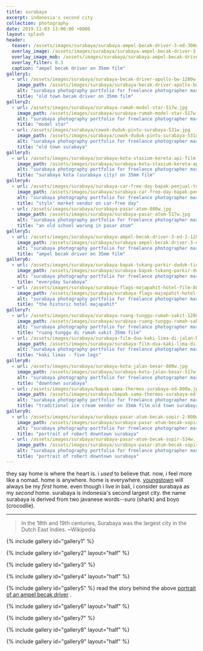 ```yaml
---
title: surabaya
excerpt: indonesia's second city
collection: photography
date: 2019-11-03 13:00:00 +0800
layout: splash
header:
  teaser: /assets/images/surabaya/surabaya-ampel-becak-driver-3-ed-300w-2.jpg
  overlay_image: /assets/images/surabaya/surabaya-ampel-becak-driver-3-ed-2-1280w.jpg
  overlay_image_mob: /assets/images/surabaya/surabaya-ampel-becak-driver-3-ed-720w.jpg
  overlay_filter: 0.3
  caption: "ampel becak driver on 35mm film"
gallery1:
  - url: /assets/images/surabaya/surabaya-becak-driver-apollo-bw-1280w.jpg
    image_path: /assets/images/surabaya/surabaya-becak-driver-apollo-bw-1280w.jpg
    alt: "surabaya photography portfolio for freelance photographer mark l chaves"
    title: "old town becak driver on 35mm film"
gallery2:
  - url: /assets/images/surabaya/surabaya-rumah-model-star-517w.jpg
    image_path: /assets/images/surabaya/surabaya-rumah-model-star-517w.jpg
    alt: "surabaya photography portfolio for freelance photographer mark l chaves"
    title: "model star"
  - url: /assets/images/surabaya/cowok-duduk-pintu-surabaya-531w.jpg
    image_path: /assets/images/surabaya/cowok-duduk-pintu-surabaya-531w.jpg
    alt: "surabaya photography portfolio for freelance photographer mark l chaves"
    title: "old town surabaya"
gallery3:
  - url: /assets/images/surabaya/surabaya-kota-stasium-kereta-api-film-ed-1280w.jpg
    image_path: /assets/images/surabaya/surabaya-kota-stasium-kereta-api-film-ed-1280w.jpg
    alt: "surabaya photography portfolio for freelance photographer mark l chaves"
    title: "surabaya kota (surabaya city) on 35mm film"
gallery4:
  - url: /assets/images/surabaya/surabaya-car-free-day-bapak-penjual-topi-800w.jpg
    image_path: /assets/images/surabaya/surabaya-car-free-day-bapak-penjual-topi-517w.jpg
    alt: "surabaya photography portfolio for freelance photographer mark l chaves"
    title: "styln' market vendor on car-free day"
  - url: /assets/images/surabaya/surabaya-pasar-atom-800w.jpg
    image_path: /assets/images/surabaya/surabaya-pasar-atom-517w.jpg
    alt: "surabaya photography portfolio for freelance photographer mark l chaves"
    title: "an old school warung in pasar atom"
gallery5:
  - url: /assets/images/surabaya/surabaya-ampel-becak-driver-3-ed-2-1280w.jpg
    image_path: /assets/images/surabaya/surabaya-ampel-becak-driver-3-ed-2-1280w.jpg
    alt: "surabaya photography portfolio for freelance photographer mark l chaves"
    title: "ampel becak driver on 35mm film"
gallery6:
  - url: /assets/images/surabaya/surabaya-bapak-tukang-parkir-duduk-tidur-800w.jpg
    image_path: /assets/images/surabaya/surabaya-bapak-tukang-parkir-duduk-tidur-517w.jpg
    alt: "surabaya photography portfolio for freelance photographer mark l chaves"
    title: "everyday Surabaya"
  - url: /assets/images/surabaya/surabaya-flags-majapahit-hotel-film-800w.jpg
    image_path: /assets/images/surabaya/surabaya-flags-majapahit-hotel-film-517w.jpg
    alt: "surabaya photography portfolio for freelance photographer mark l chaves"
    title: "the historic hotel majapahit"
gallery7:
  - url: /assets/images/surabaya/surabaya-ruang-tunggu-rumah-sakit-1280w.jpg
    image_path: /assets/images/surabaya/surabaya-ruang-tunggu-rumah-sakit-1280w.jpg
    alt: "surabaya photography portfolio for freelance photographer mark l chaves"
    title: "ruang tunggu di rumah sakit 35mm film"
  - url: /assets/images/surabaya/surabaya-film-dua-kaki-lima-di-jalan-bw-1280w.jpg
    image_path: /assets/images/surabaya/surabaya-film-dua-kaki-lima-di-jalan-bw-1280w.jpg
    alt: "surabaya photography portfolio for freelance photographer mark l chaves"
    title: "kaki limas - five legs"
gallery8:
  - url: /assets/images/surabaya/surabaya-kota-jalan-besar-800w.jpg
    image_path: /assets/images/surabaya/surabaya-kota-jalan-besar-517w.jpg
    alt: "surabaya photography portfolio for freelance photographer mark l chaves"
    title: "downtown surabaya"
  - url: /assets/images/surabaya/bapak-sama-thermos-surabaya-ed-800w.jpg
    image_path: /assets/images/surabaya/bapak-sama-thermos-surabaya-ed-517w.jpg
    alt: "surabaya photography portfolio for freelance photographer mark l chaves"
    title: "traditional ice cream vendor on 35mm film old town surabaya"
gallery9:
  - url: /assets/images/surabaya/surabaya-pasar-atum-becak-sopir-2-800w.jpg
    image_path: /assets/images/surabaya/surabaya-pasar-atum-becak-sopir-2-800w.jpg
    alt: "surabaya photography portfolio for freelance photographer mark l chaves"
    title: "portrait of robert downtown surabaya"
  - url: /assets/images/surabaya/surabaya-pasar-atum-becak-sopir-534w.jpg
    image_path: /assets/images/surabaya/surabaya-pasar-atum-becak-sopir-375w.jpg
    alt: "surabaya photography portfolio for freelance photographer mark l chaves"
    title: "portrait of robert downtown surabaya"
---
```

<p class="p-wrapper">
  <span class="dropcap clearfix">t</span>hey say home is where the heart is. i <em>used</em> to believe that. now, i feel more like a nomad. home is anywhere. home is everywhere. <a href="/stories/youngstown-syro-steel/">youngstown</a> will always be my <em>first</em> home. even though i live in bali, i consider surabaya as my <em>second</em> home. surabaya is indonesia's second largest city. the name surabaya is derived from two javanese words--suro (shark) and boyo (crocodile).
</p>

---

> In the 18th and 19th centuries, Surabaya was the largest city in the Dutch East Indies. ~Wikipedia

{% include gallery id="gallery1" %}

{% include gallery id="gallery2" layout="half" %}

{% include gallery id="gallery3" %}

{% include gallery id="gallery4" layout="half" %}

{% include gallery id="gallery5" %}
read the story behind the above [portrait of an ampel becak driver](/stories/surabaya-becak-driver-1) .

{% include gallery id="gallery6" layout="half" %}

{% include gallery id="gallery7" %}

{% include gallery id="gallery8" layout="half" %}

{% include gallery id="gallery9" layout="half" %}